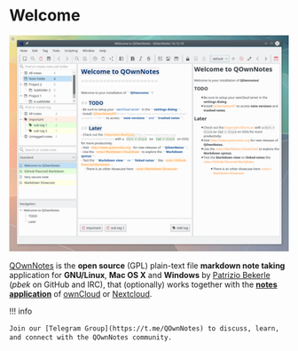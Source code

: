
# Welcome

![Architecture](assets/img/qownnotes.screenshot.png)

[QOwnNotes](https://www.qownnotes.org/) is the **open source** (GPL) plain-text file
**markdown note taking** application for **GNU/Linux**, **Mac OS X** and **Windows**
by [Patrizio Bekerle](https://keybase.io/pbek) (*pbek* on GitHub and IRC), that
(optionally) works together with the [**notes application**](https://github.com/nextcloud/notes)
of [ownCloud](https://owncloud.org/) or [Nextcloud](https://nextcloud.com/).

!!! info

    Join our [Telegram Group](https://t.me/QOwnNotes) to discuss, learn, and connect with the QOwnNotes community.
